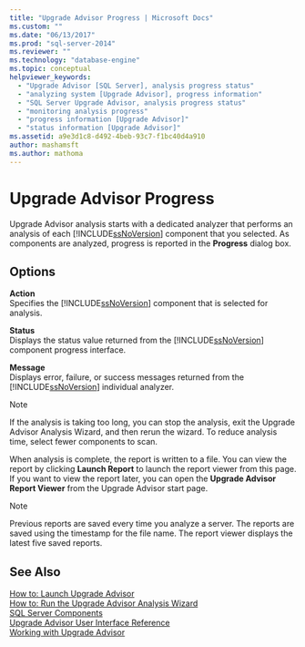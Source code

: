 ```yaml
---
title: "Upgrade Advisor Progress | Microsoft Docs"
ms.custom: ""
ms.date: "06/13/2017"
ms.prod: "sql-server-2014"
ms.reviewer: ""
ms.technology: "database-engine"
ms.topic: conceptual
helpviewer_keywords: 
  - "Upgrade Advisor [SQL Server], analysis progress status"
  - "analyzing system [Upgrade Advisor], progress information"
  - "SQL Server Upgrade Advisor, analysis progress status"
  - "monitoring analysis progress"
  - "progress information [Upgrade Advisor]"
  - "status information [Upgrade Advisor]"
ms.assetid: a9e3d1c8-d492-4beb-93c7-f1bc40d4a910
author: mashamsft
ms.author: mathoma
---
```

# Upgrade Advisor Progress
  Upgrade Advisor analysis starts with a dedicated analyzer that performs an analysis of each [!INCLUDE[ssNoVersion](../../includes/ssnoversion-md.md)] component that you selected. As components are analyzed, progress is reported in the **Progress** dialog box.  
  
## Options  
 **Action**  
 Specifies the [!INCLUDE[ssNoVersion](../../includes/ssnoversion-md.md)] component that is selected for analysis.  
  
 **Status**  
 Displays the status value returned from the [!INCLUDE[ssNoVersion](../../includes/ssnoversion-md.md)] component progress interface.  
  
 **Message**  
 Displays error, failure, or success messages returned from the [!INCLUDE[ssNoVersion](../../includes/ssnoversion-md.md)] individual analyzer.  
  
> [!NOTE]  
>  If the analysis is taking too long, you can stop the analysis, exit the Upgrade Advisor Analysis Wizard, and then rerun the wizard. To reduce analysis time, select fewer components to scan.  
  
 When analysis is complete, the report is written to a file. You can view the report by clicking **Launch Report** to launch the report viewer from this page. If you want to view the report later, you can open the **Upgrade Advisor Report Viewer** from the Upgrade Advisor start page.  
  
> [!NOTE]  
>  Previous reports are saved every time you analyze a server. The reports are saved using the timestamp for the file name. The report viewer displays the latest five saved reports.  
  
## See Also  
 [How to: Launch Upgrade Advisor](../../../2014/sql-server/install/how-to-launch-upgrade-advisor.md)   
 [How to: Run the Upgrade Advisor Analysis Wizard](../../../2014/sql-server/install/how-to-run-the-upgrade-advisor-analysis-wizard.md)   
 [SQL Server Components](../../../2014/sql-server/install/sql-server-components.md)   
 [Upgrade Advisor User Interface Reference](../../../2014/sql-server/install/upgrade-advisor-user-interface-reference.md)   
 [Working with Upgrade Advisor](../../../2014/sql-server/install/working-with-upgrade-advisor.md)  
  
  
